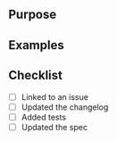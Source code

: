 ## Purpose

## Examples

## Checklist

- [ ] Linked to an issue
- [ ] Updated the changelog
- [ ] Added tests
- [ ] Updated the spec
